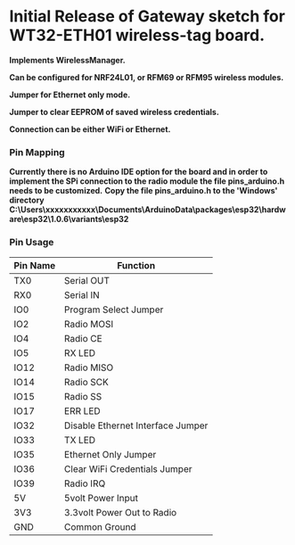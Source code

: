 # Initial Release of Gateway sketch for WT32-ETH01 wireless-tag board.

**Implements WirelessManager.**

**Can be configured for NRF24L01, or RFM69 or RFM95 wireless modules.**

**Jumper for Ethernet only mode.**

**Jumper to clear EEPROM of saved wireless credentials.**

**Connection can be either WiFi or Ethernet.**

### Pin Mapping
**Currently there is no Arduino IDE option for the board and in order to implement the SPi connection to the radio module the file pins_arduino.h needs to be customized.**
**Copy the file pins_arduino.h to the 'Windows' directory C:\Users\xxxxxxxxxxx\Documents\ArduinoData\packages\esp32\hardware\esp32\1.0.6\variants\esp32**

### Pin Usage

| Pin Name | Function                          |
| -------- | --------------------------------- |
| TX0      | Serial OUT                        |
| RX0      | Serial IN                         |
| IO0      | Program Select Jumper             |
| IO2      | Radio MOSI                        |
| IO4      | Radio CE                          |
| IO5      | RX LED                            |
| IO12     | Radio MISO                        |
| IO14     | Radio SCK                         |
| IO15     | Radio SS                          |
| IO17     | ERR LED                           |
| IO32     | Disable Ethernet Interface Jumper |
| IO33     | TX LED                            |
| IO35     | Ethernet Only Jumper              |
| IO36     | Clear WiFi Credentials Jumper     |
| IO39     | Radio IRQ                         |
| 5V       | 5volt Power Input                 |
| 3V3      | 3.3volt Power Out to Radio        |
| GND      | Common Ground                     |